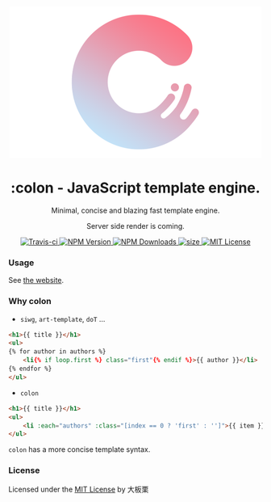 <!-- README.md -->
<p align="center">
    <img src="logo.png" alt="colon">
</p>
<h1 align="center">:colon - JavaScript template engine.</h1>
<p align="center">Minimal, concise and blazing fast template engine.</p>
<p align="center">Server side render is coming.</p>
<p align="center">
    <a href="https://travis-ci.org/colonjs/colon">
        <img src="https://travis-ci.org/colonjs/colon.svg?branch=master" alt="Travis-ci">
    </a>
    <a href="https://www.npmjs.com/package/colon">
        <img src="https://img.shields.io/npm/v/colon.svg" alt="NPM Version">
    </a>
    <a href="https://www.npmjs.com/package/colon">
        <img src="https://img.shields.io/npm/dt/colon.svg" alt="NPM Downloads">
    </a>
    <a href="javascript:;">
        <img src="https://img.shields.io/github/size/colonjs/colon/dist/colon.min.js.svg" alt="size">
    </a>
    <a href="https://github.com/colonjs/colon/blob/master/LICENSE">
        <img src="https://img.shields.io/github/license/colonjs/colon.svg" alt="MIT License">
    </a>
</p>

### Usage

See [the website](https://colonjs.github.io/).

### Why colon

- `siwg`, `art-template`, `doT` ...

```html
<h1>{{ title }}</h1>
<ul>
{% for author in authors %}
    <li{% if loop.first %} class="first"{% endif %}>{{ author }}</li>
{% endfor %}
</ul>
```

- `colon`

```html
<h1>{{ title }}</h1>
<ul>
    <li :each="authors" :class="[index == 0 ? 'first' : '']">{{ item }}</li>
</ul>
```

`colon` has a more concise template syntax.

### License

Licensed under the [MIT License](https://github.com/colonjs/colon/blob/master/LICENSE) by 大板栗
